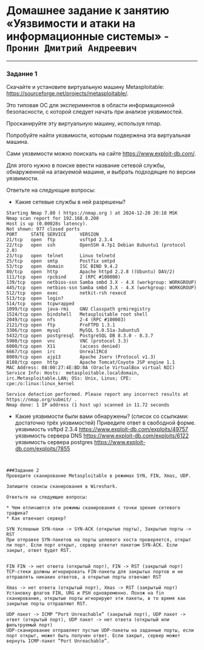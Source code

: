 # Домашнее задание к занятию «Уязвимости и атаки на информационные системы» - `Пронин Дмитрий Андреевич`

---



### Задание 1

Скачайте и установите виртуальную машину Metasploitable: https://sourceforge.net/projects/metasploitable/.

Это типовая ОС для экспериментов в области информационной безопасности, с которой следует начать при анализе уязвимостей.

Просканируйте эту виртуальную машину, используя nmap.

Попробуйте найти уязвимости, которым подвержена эта виртуальная машина.

Сами уязвимости можно поискать на сайте https://www.exploit-db.com/.

Для этого нужно в поиске ввести название сетевой службы, обнаруженной на атакуемой машине, и выбрать подходящие по версии уязвимости.

Ответьте на следующие вопросы:

* Какие сетевые службы в ней разрешены?
```
Starting Nmap 7.80 ( https://nmap.org ) at 2024-12-20 20:18 MSK
Nmap scan report for 192.168.0.200
Host is up (0.00028s latency).
Not shown: 977 closed ports
PORT     STATE SERVICE     VERSION
21/tcp   open  ftp         vsftpd 2.3.4
22/tcp   open  ssh         OpenSSH 4.7p1 Debian 8ubuntu1 (protocol 2.0)
23/tcp   open  telnet      Linux telnetd
25/tcp   open  smtp        Postfix smtpd
53/tcp   open  domain      ISC BIND 9.4.2
80/tcp   open  http        Apache httpd 2.2.8 ((Ubuntu) DAV/2)
111/tcp  open  rpcbind     2 (RPC #100000)
139/tcp  open  netbios-ssn Samba smbd 3.X - 4.X (workgroup: WORKGROUP)
445/tcp  open  netbios-ssn Samba smbd 3.X - 4.X (workgroup: WORKGROUP)
512/tcp  open  exec        netkit-rsh rexecd
513/tcp  open  login?
514/tcp  open  tcpwrapped
1099/tcp open  java-rmi    GNU Classpath grmiregistry
1524/tcp open  bindshell   Metasploitable root shell
2049/tcp open  nfs         2-4 (RPC #100003)
2121/tcp open  ftp         ProFTPD 1.3.1
3306/tcp open  mysql       MySQL 5.0.51a-3ubuntu5
5432/tcp open  postgresql  PostgreSQL DB 8.3.0 - 8.3.7
5900/tcp open  vnc         VNC (protocol 3.3)
6000/tcp open  X11         (access denied)
6667/tcp open  irc         UnrealIRCd
8009/tcp open  ajp13       Apache Jserv (Protocol v1.3)
8180/tcp open  http        Apache Tomcat/Coyote JSP engine 1.1
MAC Address: 08:00:27:4E:BD:0A (Oracle VirtualBox virtual NIC)
Service Info: Hosts:  metasploitable.localdomain, irc.Metasploitable.LAN; OSs: Unix, Linux; CPE: cpe:/o:linux:linux_kernel

Service detection performed. Please report any incorrect results at https://nmap.org/submit/ .
Nmap done: 1 IP address (1 host up) scanned in 11.72 seconds

```

* Какие уязвимости были вами обнаружены? (список со ссылками: достаточно трёх уязвимостей)
Приведите ответ в свободной форме.
уязвимость vsftpd 2.3.4 https://www.exploit-db.com/exploits/49757 
уязвимость сервера DNS https://www.exploit-db.com/exploits/6122
уязвимость сервера postgres https://www.exploit-db.com/exploits/7855
```


###Задание 2
Проведите сканирование Metasploitable в режимах SYN, FIN, Xmas, UDP.

Запишите сеансы сканирования в Wireshark.

Ответьте на следующие вопросы:

* Чем отличаются эти режимы сканирования с точки зрения сетевого трафика?
* Как отвечает сервер?

SYN Успешные SYN-паки -> SYN-ACK (открытые порты), Закрытые порты -> RST
При отправке SYN-пакетов на порты целевого хоста проверяется, открыт ли порт. Если порт открыт, сервер ответит пакетом SYN-ACK. Если закрыт, ответ будет RST.


FIN FIN -> нет ответа (открытый порт), FIN -> RST (закрытый порт)
TCP-стеки должны игнорировать FIN-пакеты для закрытых портов и не отправлять никаких ответов, а открытые порты отвечают RST

Xmas -> нет ответа (открытый порт), Xmas -> RST (закрытый порт)
Установку флагов FIN, URG и PSH одновременно. Похож на fin сканирование, открытые порты игнорируют эти пакеты, в то время как закрытые порты отправляют RST.

UDP пакет -> ICMP “Port Unreachable” (закрытый порт), UDP пакет -> ответ (открытый порт), UDP пакет -> нет ответа (открытый или фильтруемый порт)
UDP-сканирование отправляет пустые UDP-пакеты на заданные порты, если порт открыт, может быть получен ответ. Если закрыт, сервер может вернуть ICMP-пакет “Port Unreachable”.





